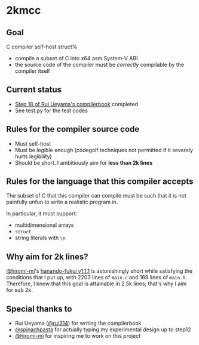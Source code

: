 # 2kmcc

## Goal
C compiler self-host struct% 
- compile a subset of C into x64 asm System-V ABI
- the source code of the compiler must be *correctly* compilable by the compiler itself

## Current status
- [Step 18 of Rui Ueyama's compilerbook](https://www.sigbus.info/compilerbook#%E3%82%B9%E3%83%86%E3%83%83%E3%83%9718-%E3%83%9D%E3%82%A4%E3%83%B3%E3%82%BF%E5%9E%8B%E3%82%92%E5%B0%8E%E5%85%A5%E3%81%99%E3%82%8B) completed
- See test.py for the test codes 

## Rules for the compiler source code
- Must self-host
- Must be legible enough (codegolf techniques not permitted if it severely hurts legibility)
- Should be short. I ambitiously aim for **less than 2k lines**

## Rules for the language that this compiler accepts
The subset of C that this compiler can compile must be such that it is not painfully unfun to write a realistic program in.

In particular, it must support:
- multidimensional arrays
- `struct`
- string literals with `\n`

## Why aim for 2k lines?
[@hiromi-mi](https://github.com/hiromi-mi/)'s [hanando-fukui v1.1.1](https://github.com/hiromi-mi/hanando-fukui/tree/v1.1.1) is astonishingly short while satisfying the conditions that I put up, with 2203 lines of `main.c` and 169 lines of `main.h`. Therefore, I know that this goal is attainable in 2.5k lines; that's why I aim for sub 2k.

## Special thanks to
- Rui Ueyama ([@rui314](https://github.com/rui314)) for writing the compilerbook
- [@spinachpasta](https://github.com/spinachpasta) for actually typing my experimental design up to step12
- [@hiromi-mi](https://github.com/hiromi-mi/) for inspiring me to work on this project

